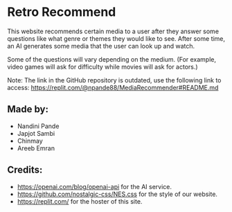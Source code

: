 # Retro Recommend
This website recommends certain media to a user after they answer some questions like what 
genre or themes they would like to see. After some time, an AI generates some media that the user can look up and watch.

Some of the questions will vary depending on the medium. (For example, video games will ask for difficulty while movies
will ask for actors.)

Note: The link in the GitHub repository is outdated, use the following link to access: 
https://replit.com/@npande88/MediaRecommender#README.md

## Made by: 
- Nandini Pande
- Japjot Sambi
- Chinmay 
- Areeb Emran

## Credits:
* https://openai.com/blog/openai-api for the AI service.
* https://github.com/nostalgic-css/NES.css for the style of our website.
* https://replit.com/ for the hoster of this site.